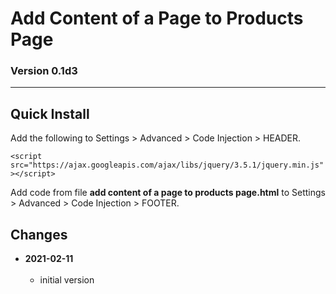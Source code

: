 # Add Content of a Page to Products Page

### Version 0.1d3

---

## Quick Install

Add the following to Settings > Advanced > Code Injection > HEADER.

`<script src="https://ajax.googleapis.com/ajax/libs/jquery/3.5.1/jquery.min.js"></script>`

Add code from file **add content of a page to products page.html** to Settings >
Advanced > Code Injection > FOOTER.

## Changes

<!-- * **2021-05-19**
<br><br>
  * added a choice of paragraph styles
  * user can set store url slug
  * bumped version to 0.2d0
  <br><br -->
* **2021-02-11**
<br><br>
  * initial version
